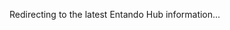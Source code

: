 Redirecting to the latest Entando Hub information...
<EntandoRedirect to="./v7.1/tutorials/solution/entando-hub.html" />